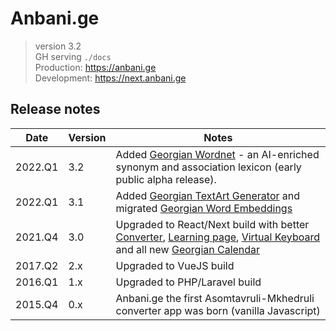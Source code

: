 # Anbani.ge
> version 3.2  
> GH serving `./docs`  
> Production: https://anbani.ge  
> Development: https://next.anbani.ge  

## Release notes

| Date | Version | Notes |
|------|---------|-------|
| 2022.Q1 | 3.2 | Added [Georgian Wordnet](https://anbani.ge/wordnet) - an AI-enriched synonym and association lexicon (early public alpha release).  |
| 2022.Q1 | 3.1 | Added [Georgian TextArt Generator](https://anbani.ge/textart) and migrated [Georgian Word Embeddings](https://anbani.ge/embeddings) |
| 2021.Q4 | 3.0 | Upgraded to React/Next build with better [Converter](https://anbani.ge/converter), [Learning page](https://anbani.ge/learn), [Virtual Keyboard](https://anbani.ge/keyboard) and all new [Georgian Calendar](https://anbani.ge/calendar) |
| 2017.Q2 | 2.x | Upgraded to VueJS build |
| 2016.Q1 | 1.x | Upgraded to PHP/Laravel build |
| 2015.Q4 | 0.x | Anbani.ge the first Asomtavruli-Mkhedruli converter app was born (vanilla Javascript) |
